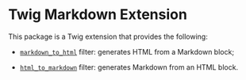 Twig Markdown Extension
=======================

This package is a Twig extension that provides the following:

 * [`markdown_to_html`][1] filter: generates HTML from a Markdown block;

 * [`html_to_markdown`][2] filter: generates Markdown from an HTML block.

[1]: https://twig.symfony.com/doc/2.x/filters/markdown_to_html.html
[2]: https://twig.symfony.com/doc/2.x/filters/html_to_markdown.html
